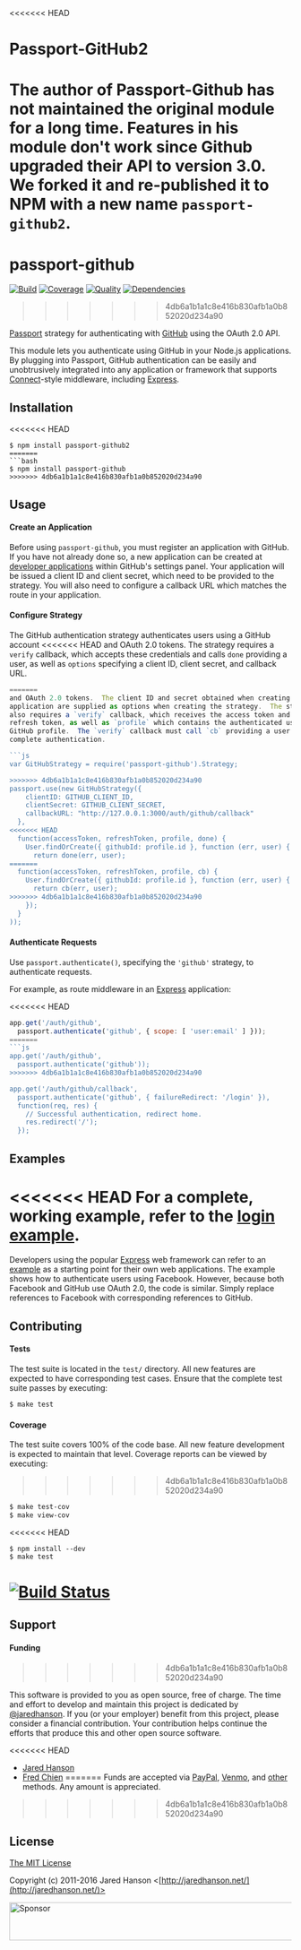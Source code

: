 <<<<<<< HEAD
# Passport-GitHub2

The author of Passport-Github has not maintained the original module for a long time. Features in his module don't work since Github upgraded their API to version 3.0.  We forked it and re-published it to NPM with a new name `passport-github2`.
=======
# passport-github

[![Build](https://img.shields.io/travis/jaredhanson/passport-github.svg)](https://travis-ci.org/jaredhanson/passport-github)
[![Coverage](https://img.shields.io/coveralls/jaredhanson/passport-github.svg)](https://coveralls.io/r/jaredhanson/passport-github)
[![Quality](https://img.shields.io/codeclimate/github/jaredhanson/passport-github.svg?label=quality)](https://codeclimate.com/github/jaredhanson/passport-github)
[![Dependencies](https://img.shields.io/david/jaredhanson/passport-github.svg)](https://david-dm.org/jaredhanson/passport-github)

>>>>>>> 4db6a1b1a1c8e416b830afb1a0b852020d234a90

[Passport](http://passportjs.org/) strategy for authenticating with [GitHub](https://github.com/)
using the OAuth 2.0 API.

This module lets you authenticate using GitHub in your Node.js applications.
By plugging into Passport, GitHub authentication can be easily and
unobtrusively integrated into any application or framework that supports
[Connect](http://www.senchalabs.org/connect/)-style middleware, including
[Express](http://expressjs.com/).

## Installation

<<<<<<< HEAD
```shell
$ npm install passport-github2
=======
```bash
$ npm install passport-github
>>>>>>> 4db6a1b1a1c8e416b830afb1a0b852020d234a90
```

## Usage

#### Create an Application

Before using `passport-github`, you must register an application with GitHub.
If you have not already done so, a new application can be created at
[developer applications](https://github.com/settings/applications/new) within
GitHub's settings panel.  Your application will be issued a client ID and client
secret, which need to be provided to the strategy.  You will also need to
configure a callback URL which matches the route in your application.

#### Configure Strategy

The GitHub authentication strategy authenticates users using a GitHub account
<<<<<<< HEAD
and OAuth 2.0 tokens.  The strategy requires a `verify` callback, which accepts
these credentials and calls `done` providing a user, as well as `options`
specifying a client ID, client secret, and callback URL.

```javascript
=======
and OAuth 2.0 tokens.  The client ID and secret obtained when creating an
application are supplied as options when creating the strategy.  The strategy
also requires a `verify` callback, which receives the access token and optional
refresh token, as well as `profile` which contains the authenticated user's
GitHub profile.  The `verify` callback must call `cb` providing a user to
complete authentication.

```js
var GitHubStrategy = require('passport-github').Strategy;

>>>>>>> 4db6a1b1a1c8e416b830afb1a0b852020d234a90
passport.use(new GitHubStrategy({
    clientID: GITHUB_CLIENT_ID,
    clientSecret: GITHUB_CLIENT_SECRET,
    callbackURL: "http://127.0.0.1:3000/auth/github/callback"
  },
<<<<<<< HEAD
  function(accessToken, refreshToken, profile, done) {
    User.findOrCreate({ githubId: profile.id }, function (err, user) {
      return done(err, user);
=======
  function(accessToken, refreshToken, profile, cb) {
    User.findOrCreate({ githubId: profile.id }, function (err, user) {
      return cb(err, user);
>>>>>>> 4db6a1b1a1c8e416b830afb1a0b852020d234a90
    });
  }
));
```

#### Authenticate Requests

Use `passport.authenticate()`, specifying the `'github'` strategy, to
authenticate requests.

For example, as route middleware in an [Express](http://expressjs.com/)
application:

<<<<<<< HEAD
```javascript
app.get('/auth/github',
  passport.authenticate('github', { scope: [ 'user:email' ] }));
=======
```js
app.get('/auth/github',
  passport.authenticate('github'));
>>>>>>> 4db6a1b1a1c8e416b830afb1a0b852020d234a90

app.get('/auth/github/callback', 
  passport.authenticate('github', { failureRedirect: '/login' }),
  function(req, res) {
    // Successful authentication, redirect home.
    res.redirect('/');
  });
```

## Examples

<<<<<<< HEAD
For a complete, working example, refer to the [login example](https://github.com/cfsghost/passport-github/tree/master/examples/login).
=======
Developers using the popular [Express](http://expressjs.com/) web framework can
refer to an [example](https://github.com/passport/express-4.x-facebook-example)
as a starting point for their own web applications.  The example shows how to
authenticate users using Facebook.  However, because both Facebook and GitHub
use OAuth 2.0, the code is similar.  Simply replace references to Facebook with
corresponding references to GitHub.

## Contributing

#### Tests

The test suite is located in the `test/` directory.  All new features are
expected to have corresponding test cases.  Ensure that the complete test suite
passes by executing:

```bash
$ make test
```

#### Coverage

The test suite covers 100% of the code base.  All new feature development is
expected to maintain that level.  Coverage reports can be viewed by executing:
>>>>>>> 4db6a1b1a1c8e416b830afb1a0b852020d234a90

```bash
$ make test-cov
$ make view-cov
```

<<<<<<< HEAD
```shell
$ npm install --dev
$ make test
```

[![Build Status](https://secure.travis-ci.org/cfsghost/passport-github.png)](http://travis-ci.org/cfsghost/passport-github)
=======
## Support

#### Funding
>>>>>>> 4db6a1b1a1c8e416b830afb1a0b852020d234a90

This software is provided to you as open source, free of charge.  The time and
effort to develop and maintain this project is dedicated by [@jaredhanson](https://github.com/jaredhanson).
If you (or your employer) benefit from this project, please consider a financial
contribution.  Your contribution helps continue the efforts that produce this
and other open source software.

<<<<<<< HEAD
  - [Jared Hanson](http://github.com/jaredhanson)
  - [Fred Chien](http://github.com/cfsghost)
=======
Funds are accepted via [PayPal](https://paypal.me/jaredhanson), [Venmo](https://venmo.com/jaredhanson),
and [other](http://jaredhanson.net/pay) methods.  Any amount is appreciated.
>>>>>>> 4db6a1b1a1c8e416b830afb1a0b852020d234a90

## License

[The MIT License](http://opensource.org/licenses/MIT)

Copyright (c) 2011-2016 Jared Hanson <[http://jaredhanson.net/](http://jaredhanson.net/)>

<a target='_blank' rel='nofollow' href='https://app.codesponsor.io/link/vK9dyjRnnWsMzzJTQ57fRJpH/jaredhanson/passport-github'>  <img alt='Sponsor' width='888' height='68' src='https://app.codesponsor.io/embed/vK9dyjRnnWsMzzJTQ57fRJpH/jaredhanson/passport-github.svg' /></a>
